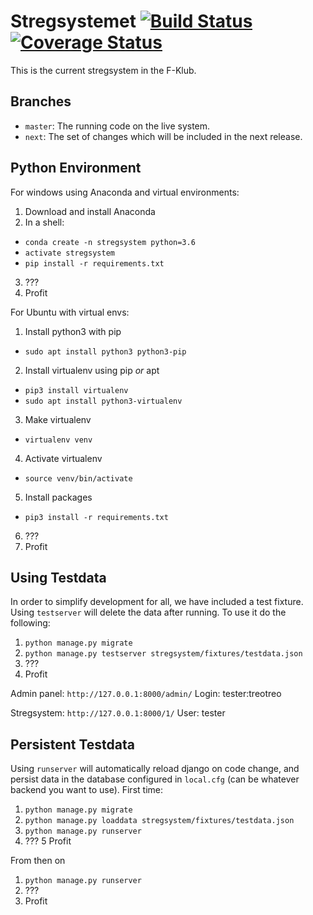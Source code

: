 Stregsystemet [![Build Status](https://travis-ci.org/f-klubben/stregsystemet.svg?branch=next)](https://travis-ci.org/f-klubben/stregsystemet) [![Coverage Status](https://coveralls.io/repos/github/f-klubben/stregsystemet/badge.svg?branch=next)](https://coveralls.io/github/f-klubben/stregsystemet?branch=next)
========

This is the current stregsystem in the F-Klub.

Branches
-------
 - `master`: The running code on the live system.
 - `next`: The set of changes which will be included in the next release.

Python Environment
-------
For windows using Anaconda and virtual environments:
1. Download and install Anaconda
2. In a shell:
  - `conda create -n stregsystem python=3.6`
  - `activate stregsystem`
  - `pip install -r requirements.txt`
3. ???
4. Profit

For Ubuntu with virtual envs:
1. Install python3 with pip
 - `sudo apt install python3 python3-pip`
2. Install virtualenv using pip *or* apt
 - `pip3 install virtualenv`
 - `sudo apt install python3-virtualenv`
3. Make virtualenv
 - `virtualenv venv`
4. Activate virtualenv
 - `source venv/bin/activate`
5. Install packages
 - `pip3 install -r requirements.txt`
6. ???
7. Profit

Using Testdata
--------
In order to simplify development for all, we have included a test fixture.
Using `testserver` will delete the data after running.
To use it do the following:
1. `python manage.py migrate`
2. `python manage.py testserver stregsystem/fixtures/testdata.json`
3. ???
4. Profit

Admin panel: `http://127.0.0.1:8000/admin/` 
Login: tester:treotreo

Stregsystem: `http://127.0.0.1:8000/1/` 
User: tester

Persistent Testdata
-------
Using `runserver` will automatically reload django on code change, and persist data in the database configured in `local.cfg` (can be whatever backend you want to use).
First time:
1. `python manage.py migrate`
2. `python manage.py loaddata stregsystem/fixtures/testdata.json`
3. `python manage.py runserver`
4. ???
5 Profit

From then on
1. `python manage.py runserver`
2. ???
3. Profit
